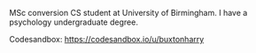 MSc conversion CS student at University of Birmingham. I have a psychology undergraduate degree. 

Codesandbox: https://codesandbox.io/u/buxtonharry
